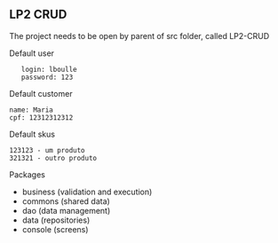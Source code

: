 ## LP2 CRUD

The project needs to be open by parent of src folder, called LP2-CRUD

Default user
```
   login: lboulle
   password: 123
   ```
Default customer
```
name: Maria
cpf: 12312312312
```

Default skus
```
123123 - um produto
321321 - outro produto
```

Packages
 - business (validation and execution)
 - commons (shared data)
 - dao (data management)
 - data (repositories)
 - console (screens)

